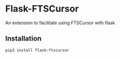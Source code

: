 # Flask-FTSCursor
An extension to facilitate using FTSCursor with flask

## Installation
`pip3 install flask-ftscursor`
